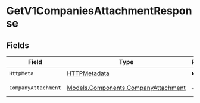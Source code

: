 # GetV1CompaniesAttachmentResponse


## Fields

| Field                                                                               | Type                                                                                | Required                                                                            | Description                                                                         |
| ----------------------------------------------------------------------------------- | ----------------------------------------------------------------------------------- | ----------------------------------------------------------------------------------- | ----------------------------------------------------------------------------------- |
| `HttpMeta`                                                                          | [HTTPMetadata](../../Models/Components/HTTPMetadata.md)                             | :heavy_check_mark:                                                                  | N/A                                                                                 |
| `CompanyAttachment`                                                                 | [Models.Components.CompanyAttachment](../../Models/Components/CompanyAttachment.md) | :heavy_minus_sign:                                                                  | Example response                                                                    |